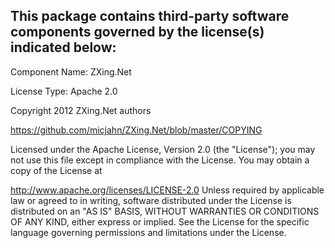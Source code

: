 This package contains third-party software components governed by the license(s) indicated below:
---------

Component Name: ZXing.Net

License Type: Apache 2.0

Copyright 2012 ZXing.Net authors

https://github.com/micjahn/ZXing.Net/blob/master/COPYING

Licensed under the Apache License, Version 2.0 (the "License"); you may not use this file except in compliance with the License. You may obtain a copy of the License at

   http://www.apache.org/licenses/LICENSE-2.0
Unless required by applicable law or agreed to in writing, software distributed under the License is distributed on an "AS IS" BASIS, WITHOUT WARRANTIES OR CONDITIONS OF ANY KIND, either express or implied. See the License for the specific language governing permissions and limitations under the License.